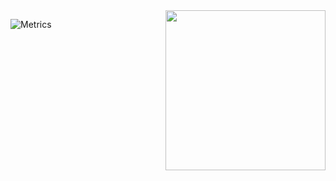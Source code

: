 <div align="left">
  <a href="https://api.daily.dev/get?r=batusan" target="_blank">
    <img
      width="256"
      align="right"
      src="https://api.daily.dev/devcards/26947a1c8dc94f61964ce7d67848a580.png?r=6ei"
    />
  </a>
</div>

![Metrics](https://metrics.lecoq.io/batusan?template=classic&languages=1&isocalendar=1&introduction=1&achievements=1&activity=1&isocalendar.duration=half-year&languages.limit=8&languages.threshold=0%25&languages.colors=github&languages.sections=most-used&languages.indepth=false&languages.analysis.timeout=15&languages.categories=markup%2C%20programming&languages.recent.categories=markup%2C%20programming&languages.recent.load=300&languages.recent.days=14&activity.limit=5&activity.load=300&activity.days=14&activity.visibility=all&activity.timestamps=false&activity.filter=all&achievements.threshold=C&achievements.secrets=true&achievements.display=detailed&achievements.limit=0&introduction.title=true&config.timezone=Europe%2FIstanbul)


